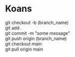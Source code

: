 # Koans
git checkout -b (branch_name) \
git add . \
git commit -m "some message"  \
git push origin (branch_name) \
git checkout main \
git pull origin main 